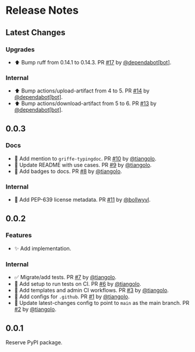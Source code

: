 # Release Notes

## Latest Changes

### Upgrades

* ⬆ Bump ruff from 0.14.1 to 0.14.3. PR [#17](https://github.com/fastapi/annotated-doc/pull/17) by [@dependabot[bot]](https://github.com/apps/dependabot).

### Internal

* ⬆ Bump actions/upload-artifact from 4 to 5. PR [#14](https://github.com/fastapi/annotated-doc/pull/14) by [@dependabot[bot]](https://github.com/apps/dependabot).
* ⬆ Bump actions/download-artifact from 5 to 6. PR [#13](https://github.com/fastapi/annotated-doc/pull/13) by [@dependabot[bot]](https://github.com/apps/dependabot).

## 0.0.3

### Docs

* 📝 Add mention to `griffe-typingdoc`. PR [#10](https://github.com/fastapi/annotated-doc/pull/10) by [@tiangolo](https://github.com/tiangolo).
* 📝 Update README with use cases. PR [#9](https://github.com/fastapi/annotated-doc/pull/9) by [@tiangolo](https://github.com/tiangolo).
* 📝 Add badges to docs. PR [#8](https://github.com/fastapi/annotated-doc/pull/8) by [@tiangolo](https://github.com/tiangolo).

### Internal

* 🔧 Add PEP-639 license metadata. PR [#11](https://github.com/fastapi/annotated-doc/pull/11) by [@bollwyvl](https://github.com/bollwyvl).

## 0.0.2

### Features

* ✨ Add implementation.

### Internal

* ✅ Migrate/add tests. PR [#7](https://github.com/fastapi/annotated-doc/pull/7) by [@tiangolo](https://github.com/tiangolo).
* 👷 Add setup to run tests on CI. PR [#6](https://github.com/fastapi/annotated-doc/pull/6) by [@tiangolo](https://github.com/tiangolo).
* 👷 Add templates and admin CI workflows. PR [#3](https://github.com/fastapi/annotated-doc/pull/3) by [@tiangolo](https://github.com/tiangolo).
* 🔧 Add configs for `.github`. PR [#1](https://github.com/fastapi/annotated-doc/pull/1) by [@tiangolo](https://github.com/tiangolo).
* 🔧 Update latest-changes config to point to `main` as the main branch. PR [#2](https://github.com/fastapi/annotated-doc/pull/2) by [@tiangolo](https://github.com/tiangolo).

## 0.0.1

Reserve PyPI package.
